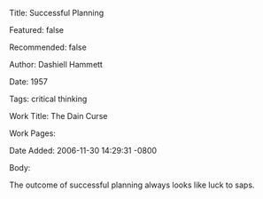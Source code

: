 Title: Successful Planning

Featured: false

Recommended: false

Author: Dashiell Hammett

Date: 1957

Tags: critical thinking

Work Title: The Dain Curse

Work Pages:  

Date Added: 2006-11-30 14:29:31 -0800

Body:

The outcome of successful planning always looks like luck to saps.


